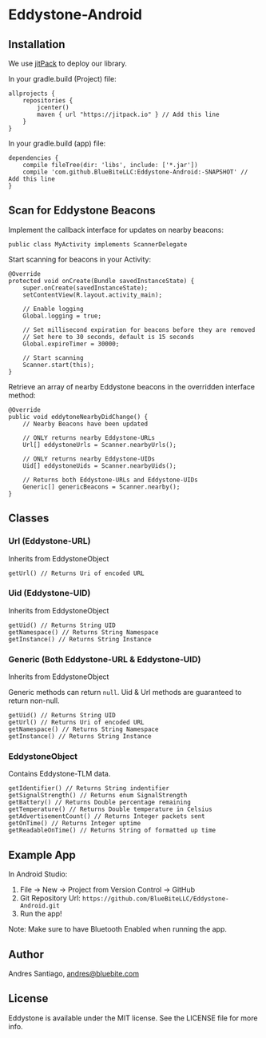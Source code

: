 # Eddystone-Android

## Installation

We use [jitPack](https://jitpack.io) to deploy our library.

In your gradle.build (Project) file:

```
allprojects {
    repositories {
        jcenter()
        maven { url "https://jitpack.io" } // Add this line
    }
}
```

In your gradle.build (app) file:

```
dependencies {
    compile fileTree(dir: 'libs', include: ['*.jar'])
    compile 'com.github.BlueBiteLLC:Eddystone-Android:-SNAPSHOT' // Add this line
}
```

## Scan for Eddystone Beacons

Implement the callback interface for updates on nearby beacons:

`public class MyActivity implements ScannerDelegate`

Start scanning for beacons in your Activity:

```
@Override
protected void onCreate(Bundle savedInstanceState) {
    super.onCreate(savedInstanceState);
    setContentView(R.layout.activity_main);

    // Enable logging
    Global.logging = true;
    
    // Set millisecond expiration for beacons before they are removed
    // Set here to 30 seconds, default is 15 seconds
    Global.expireTimer = 30000;

    // Start scanning
    Scanner.start(this);
}
```

Retrieve an array of nearby Eddystone beacons in the overridden interface method:

```
@Override
public void eddytoneNearbyDidChange() {
    // Nearby Beacons have been updated

    // ONLY returns nearby Eddystone-URLs
    Url[] eddystoneUrls = Scanner.nearbyUrls();

    // ONLY returns nearby Eddystone-UIDs
    Uid[] eddystoneUids = Scanner.nearbyUids();

    // Returns both Eddystone-URLs and Eddystone-UIDs
    Generic[] genericBeacons = Scanner.nearby();
}
```

## Classes

### Url (Eddystone-URL)

Inherits from EddystoneObject

```
getUrl() // Returns Uri of encoded URL
```

### Uid (Eddystone-UID)

Inherits from EddystoneObject

```
getUid() // Returns String UID
getNamespace() // Returns String Namespace
getInstance() // Returns String Instance
```

### Generic (Both Eddystone-URL & Eddystone-UID)

Inherits from EddystoneObject

Generic methods can return `null`. Uid & Url methods are guaranteed to return non-null.

```
getUid() // Returns String UID
getUrl() // Returns Uri of encoded URL
getNamespace() // Returns String Namespace
getInstance() // Returns String Instance
```

### EddystoneObject

Contains Eddystone-TLM data.

```
getIdentifier() // Returns String indentifier
getSignalStrength() // Returns enum SignalStrength
getBattery() // Returns Double percentage remaining
getTemperature() // Returns Double temperature in Celsius
getAdvertisementCount() // Returns Integer packets sent
getOnTime() // Returns Integer uptime
getReadableOnTime() // Returns String of formatted up time
```

## Example App

In Android Studio:

1. File -> New -> Project from Version Control -> GitHub
2. Git Repository Url: `https://github.com/BlueBiteLLC/Eddystone-Android.git`
3. Run the app!

Note: Make sure to have Bluetooth Enabled when running the app.

## Author

Andres Santiago, andres@bluebite.com

## License

Eddystone is available under the MIT license. See the LICENSE file for more info.
